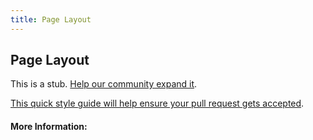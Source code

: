 ```yaml
---
title: Page Layout
---
```


## Page Layout

This is a stub. [Help our community expand it](https://github.com/freeCodeCamp/guide-articles/tree/master/articles/Design/Typography/Page-Layout/index.md).

[This quick style guide will help ensure your pull request gets accepted](https://github.com/freeCodeCamp/guide-articles/blob/master/README.md).

<!-- The article goes here, in GitHub-flavored Markdown. Feel free to add YouTube videos, images, and CodePen/JSBin embeds  -->

#### More Information:
<!-- Please add any articles you think might be helpful to read before writing the article -->


